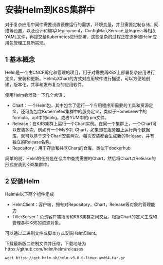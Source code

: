 # 安装Helm到K8S集群中

对于复杂应用中间件需要设置镜像运行的需求，环境变量，并且需要定制存储，网络等设置，以及设计和编写Deployment，ConfigMap,Service,及Ingress等相关YAML文件，再提交给Kubernetes进行部署，这些复杂的过程正在逐步被Helm应用包管理工具所实现。

## 1 基本概念

Helm是一个由CNCF孵化和管理的项目，用于对需要再K8S上部署复杂应用进行定义，安装和更新。Helm以Chart的方式对应用软件进行描述，可以方便地创建，版本化，共享和发布复杂的应用软件。

使用Helm会涉及一下几个术语：

- Chart：一个Helm包，其中包含了运行一个应用程序所需要的工具和资源定义，还可能包含Kubernetes集群中的服务定义，类似于Homebrew中的formula，apt中的dpkg，或者YUM中的rpm文件。
- Release：在K8S集群上运行一个Chart实例。在同一个集群上，一个Chart可以安装多次，例如有一个MySQL Chart，如果想在服务器上运行两个数据库，就可以基于这个Chart安装两次。每次安装都会生成新的Release，并有独立的Release名称。
- Repository：用于存放和共享Chart的仓库，类似于dockerhub

简单的说，Helm的任务是在仓库中查找需要的Chart，然后将Chart以Release的形式安装到K8S集群中。

## 2 安装Helm

Helm由以下两个组件组成

- HelmClient：客户端，拥有对Repository，Chart，Release等对象的管理能力
- TillerServer：负责客户端指令和K8S集群之间交互，根据Chart的定义生成和管理各种K8S的资源对象。

可以通过二进制文件或脚本方式安装HelmClient。

下载最新版二进制文件并压缩，下载地址为https://github.com/helm/helm/releases

```
wget https://get.helm.sh/helm-v3.0.0-linux-amd64.tar.gz
```

